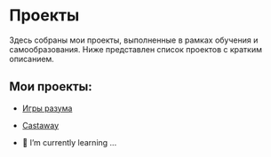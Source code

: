 # Проекты

Здесь собраны мои проекты, выполненные в рамках обучения и самообразования. Ниже представлен список проектов с кратким описанием.

## Мои проекты:

- [Игры разума](https://github.com/deilpreint/frontend-project-44)
- [Castaway](https://github.com/deilpreint/castaway-project)


- 🌱 I’m currently learning ...
